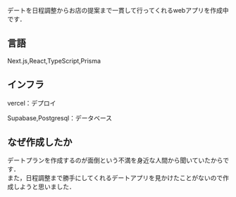 デートを日程調整からお店の提案まで一貫して行ってくれるwebアプリを作成中です．

<h2>言語</h2> 
Next.js,React,TypeScript,Prisma

<h2>インフラ</h2>
vercel：デプロイ

Supabase,Postgresql：データベース

<h2>なぜ作成したか</h2>
デートプランを作成するのが面倒という不満を身近な人間から聞いていたからです．<br />
また，日程調整まで勝手にしてくれるデートアプリを見かけたことがないので作成しようと思いました．

